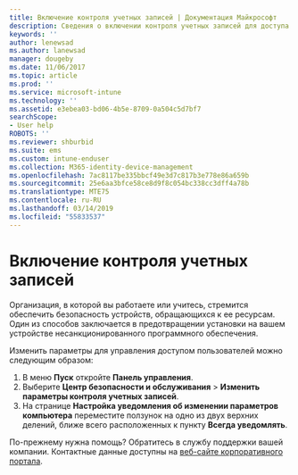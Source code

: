 ```yaml
---
title: Включение контроля учетных записей | Документация Майкрософт
description: Сведения о включении контроля учетных записей для доступа к ресурсам организации.
keywords: ''
author: lenewsad
ms.author: lanewsad
manager: dougeby
ms.date: 11/06/2017
ms.topic: article
ms.prod: ''
ms.service: microsoft-intune
ms.technology: ''
ms.assetid: e3ebea03-bd06-4b5e-8709-0a504c5d7bf7
searchScope:
- User help
ROBOTS: ''
ms.reviewer: shburbid
ms.suite: ems
ms.custom: intune-enduser
ms.collection: M365-identity-device-management
ms.openlocfilehash: 7ac8117be335bbcf49e3d7c817b3e778e86a659b
ms.sourcegitcommit: 25e6aa3bfce58ce8d9f8c054bc338cc3dff4a78b
ms.translationtype: MTE75
ms.contentlocale: ru-RU
ms.lasthandoff: 03/14/2019
ms.locfileid: "55833537"
---
```

# <a name="how-to-enable-user-access-control"></a>Включение контроля учетных записей

Организация, в которой вы работаете или учитесь, стремится обеспечить безопасность устройств, обращающихся к ее ресурсам. Один из способов заключается в предотвращении установки на вашем устройстве несанкционированного программного обеспечения.

Изменить параметры для управления доступом пользователей можно следующим образом:

1. В меню **Пуск** откройте **Панель управления**.
2. Выберите **Центр безопасности и обслуживания** > **Изменить параметры контроля учетных записей**.
3. На странице **Настройка уведомления об изменении параметров компьютера** переместите ползунок на одно из двух верхних делений, ближе всего расположенных к пункту **Всегда уведомлять**.

По-прежнему нужна помощь? Обратитесь в службу поддержки вашей компании. Контактные данные доступны на [веб-сайте корпоративного портала](https://go.microsoft.com/fwlink/?linkid=2010980).
